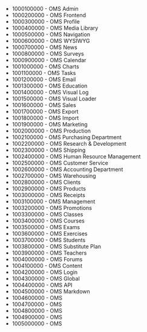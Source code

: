 
* 1000100000 - OMS Admin
* 1000200000 - OMS Frontend
* 1000300000 - OMS Profile
* 1000400000 - OMS Media Library
* 1000500000 - OMS Navigation
* 1000600000 - OMS WYSIWYG
* 1000700000 - OMS News
* 1000800000 - OMS Surveys
* 1000900000 - OMS Calendar
* 1001000000 - OMS Charts
* 1001100000 - OMS Tasks
* 1001200000 - OMS Email
* 1001300000 - OMS Education
* 1001400000 - OMS Visual Log
* 1001500000 - OMS Visual Loader
* 1001600000 - OMS Sales
* 1001700000 - OMS Export
* 1001800000 - OMS Import
* 1001900000 - OMS Marketing
* 1002000000 - OMS Production
* 1002100000 - OMS Purchasing Department
* 1002200000 - OMS Research & Development
* 1002300000 - OMS Shipping
* 1002400000 - OMS Human Resource Management
* 1002500000 - OMS Customer Service
* 1002600000 - OMS Accounting Department
* 1002700000 - OMS Warehousing
* 1002800000 - OMS Clients
* 1002900000 - OMS Products
* 1003000000 - OMS Receipts
* 1003100000 - OMS Management
* 1003200000 - OMS Promotions
* 1003300000 - OMS Classes
* 1003400000 - OMS Courses
* 1003500000 - OMS Exams
* 1003600000 - OMS Exercises
* 1003700000 - OMS Students
* 1003800000 - OMS Substitute Plan
* 1003900000 - OMS Teachers
* 1004000000 - OMS Forums
* 1004100000 - OMS Content
* 1004200000 - OMS Login
* 1004300000 - OMS Global
* 1004400000 - OMS API
* 1004500000 - OMS Markdown
* 1004600000 - OMS
* 1004700000 - OMS
* 1004800000 - OMS
* 1004900000 - OMS
* 1005000000 - OMS